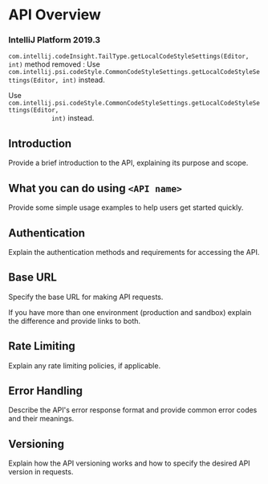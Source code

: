 # API Overview

### IntelliJ Platform 2019.3

`com.intellij.codeInsight.TailType.getLocalCodeStyleSettings(Editor, int)` method removed
: Use `com.intellij.psi.codeStyle.CommonCodeStyleSettings.getLocalCodeStyleSettings(Editor, int)` instead.


<deflist>
    <def>
        <title><code>com.intellij.codeInsight.TailType.getLocalCodeStyleSettings(Editor, int)</code> method removed
        </title>
        <p>Use <code>com.intellij.psi.codeStyle.CommonCodeStyleSettings.getLocalCodeStyleSettings(Editor,
            int)</code> instead.</p>
    </def>
</deflist>

<!-- This document provides an introduction into your API. -->

## Introduction

Provide a brief introduction to the API, explaining its purpose and scope.

## What you can do using `<API name>`

Provide some simple usage examples to help users get started quickly.

## Authentication

Explain the authentication methods and requirements for accessing the API.

## Base URL

Specify the base URL for making API requests.

If you have more than one environment (production and sandbox) explain the difference and provide links to both.

## Rate Limiting

Explain any rate limiting policies, if applicable.

## Error Handling

Describe the API's error response format and provide common error codes and their meanings.

## Versioning

Explain how the API versioning works and how to specify the desired API version in requests.

<seealso>

<!--List any additional resources, such as tutorials or guides, that can help users understand and use the API effectively.-->

</seealso>
